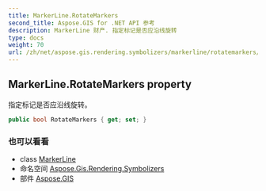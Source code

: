 ```yaml
---
title: MarkerLine.RotateMarkers
second_title: Aspose.GIS for .NET API 参考
description: MarkerLine 财产. 指定标记是否应沿线旋转
type: docs
weight: 70
url: /zh/net/aspose.gis.rendering.symbolizers/markerline/rotatemarkers/
---
```

## MarkerLine.RotateMarkers property

指定标记是否应沿线旋转。

```csharp
public bool RotateMarkers { get; set; }
```

### 也可以看看

* class [MarkerLine](../)
* 命名空间 [Aspose.Gis.Rendering.Symbolizers](../../markerline/)
* 部件 [Aspose.GIS](../../../)


